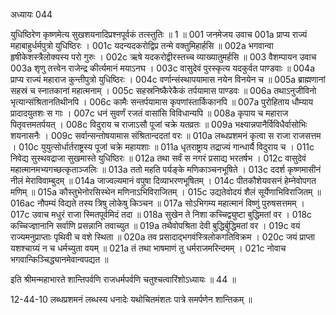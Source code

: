 अध्यायः 044

युधिष्ठिरेण कृष्णमेत्य सुखशयनादिप्रश्नपूर्वकं तत्स्तुतिः ॥ 1 ॥
001	जनमेजय उवाच 
001a	प्राप्य राज्यं महाबाहुर्धर्मपुत्रो युधिष्ठिरः ।
001c	यदन्यदकरोद्विप्र तन्मे वक्तुमिहार्हसि ॥
002a	भगवान्वा हृषीकेशस्त्रैलोक्यस्य परो गुरुः ।
002c	ऋषे यदकरोद्वीरस्तच्च व्याख्यातुमर्हसि ॥
003	वैशम्पायन उवाच 
003a	शृणु तत्त्वेन राजेन्द्र कीर्त्यमानं मयाऽनघ ।
003c	वासुदेवं पुरस्कृत्य यदकुर्वत पाण्डवाः ॥
004a	प्राप्य राज्यं महाराज कुन्तीपुत्रो युधिष्ठिरः ।
004c	वर्णान्संस्थापयामास नयेन विनयेन च ॥
005a	ब्राह्मणानां सहस्रं च स्नातकानां महात्मनाम् ।
005c	सहस्रनिष्कैरेकैकं तर्पयामास पाण्डवः ॥
006a	तथाऽनुजीविनो भृत्यान्संश्रितानतिथीनपि ।
006c	कामैः सन्तर्पयामास कृपणांस्तार्किकानपि ॥
007a	पुरोहिताय धौम्याय प्रादादयुतशः स गाः ।
007c	धनं सुवर्णं रजतं वासांसि विविधान्यपि ॥
008a	कृपाय च महाराज पितृवत्तमतर्पयत् ।
008c	विदुराय च राजाऽसौ पूजां चक्रे यतव्रतः ॥
009a	भक्ष्यान्नपानैर्विविधैर्वासोभिः शयनासनैः ।
009c	सर्वान्सन्तोषयामास संश्रितान्ददतां वरः ॥
010a	लब्धप्रशमनं कृत्वा स राजा राजसत्तम ।
010c	युयुत्सोर्धार्तराष्ट्रस्य पूजां चक्रे महायशाः ॥
011a	धृतराष्ट्राय तद्राज्यं गान्धार्यै विदुराय च ।
011c	निवेद्य सुस्थवद्राजा सुखमास्ते युधिष्ठिरः ॥
012a	तथा सर्वं स नगरं प्रसाद्य भरतर्षभ ।
012c	वासुदेवं महात्मानमभ्यगच्छत्कृताञ्जलिः ॥
013a	ततो महति पर्यङ्के मणिकाञ्चनभूषिते ।
013c	ददर्श कृष्णमासीनं नीलं मेराविवाम्बुदम् ॥
014a	जाज्वल्यमानं वपुषा दिव्याभरणभूषितम् ।
014c	पीतकौशेयवसनं हेम्नेवोपगत मणिम् ॥
015a	कौस्तुभेनोरसिस्थेन मणिनाऽभिविराजितम् ।
015c	उद्यतेवोदयं शैलं सूर्येणाभिविराजितम् ॥
016ac	नौपम्यं विद्यते तस्य त्रिषु लोकेषु किञ्चन ॥
017a	सोऽभिगम्य महात्मानं विष्णुं पुरुषसत्तमम् ।
017c	उवाच मधुरं राजा स्मितपूर्वमिदं तदा ॥
018a	सुखेन ते निशा कच्चिद्व्युष्टा बुद्धिमतां वर ।
018c	कच्चिज्ज्ञानानि सर्वाणि प्रसन्नानि तवाच्युत ॥
019a	तथैवोपश्रिता देवी बुद्धिर्बुद्धिमतां वर ।
019c	वयं राज्यमनुप्राप्ताः पृथिवी च वशे स्थिता ॥
020a	तव प्रसादाद्भगवंस्त्रिलोकगतिविक्रम ।
020c	जयं प्राप्ता यशश्चाग्र्यं न च धर्मच्युता वयम् ॥
021a	तं तथा भाषमाणं तु धर्मराजमरिन्दमम् ।
021c	नोवाच भगवान्किञ्चिद्ध्यानमेवान्वपद्यत ॥ 

इति श्रीमन्महाभारते शान्तिपर्वणि राजधर्मपर्वणि चतुश्चत्वारिंशोऽध्यायः ॥ 44 ॥

12-44-10 लब्धप्रशमनं लब्धस्य धनादेः यथोचितमंशतः पात्रे समर्पणेन शान्तिकम् ॥
